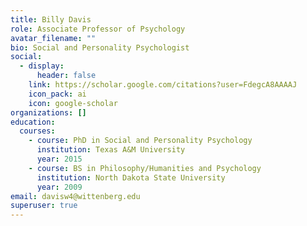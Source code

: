 ```yaml
---
title: Billy Davis
role: Associate Professor of Psychology
avatar_filename: ""
bio: Social and Personality Psychologist
social:
  - display:
      header: false
    link: https://scholar.google.com/citations?user=FdegcA8AAAAJ
    icon_pack: ai
    icon: google-scholar
organizations: []
education:
  courses:
    - course: PhD in Social and Personality Psychology
      institution: Texas A&M University
      year: 2015
    - course: BS in Philosophy/Humanities and Psychology
      institution: North Dakota State University
      year: 2009
email: davisw4@wittenberg.edu
superuser: true
---
```

